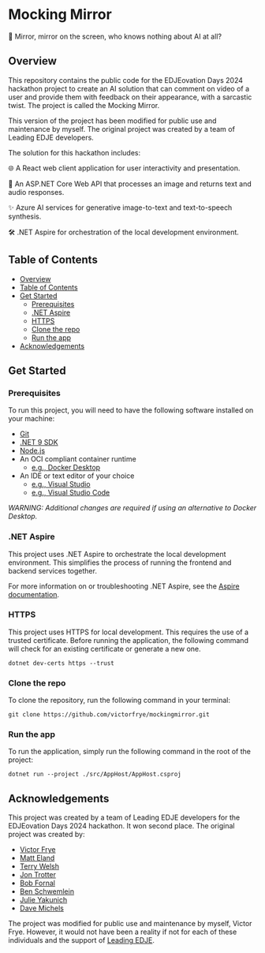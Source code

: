 # Mocking Mirror

🤡 Mirror, mirror on the screen, who knows nothing about AI at all?

## Overview

This repository contains the public code for the EDJEovation Days 2024 hackathon project to create an AI solution that can comment on video of a user and provide them with feedback on their appearance, with a sarcastic twist. The project is called the Mocking Mirror.

This version of the project has been modified for public use and maintenance by myself. The original project was created by a team of Leading EDJE developers.

The solution for this hackathon includes:

🌐 A React web client application for user interactivity and presentation.

💜 An ASP.NET Core Web API that processes an image and returns text and audio responses.

✨ Azure AI services for generative image-to-text and text-to-speech synthesis.

🛠️ .NET Aspire for orchestration of the local development environment.

## Table of Contents

- [Overview](#overview)
- [Table of Contents](#table-of-contents)
- [Get Started](#get-started)
  - [Prerequisites](#prerequisites)
  - [.NET Aspire](#net-aspire)
  - [HTTPS](#https)
  - [Clone the repo](#clone-the-repo)
  - [Run the app](#run-the-app)
- [Acknowledgements](#acknowledgements)

## Get Started

### Prerequisites

To run this project, you will need to have the following software installed on your machine:

- [Git](https://git-scm.com/downloads)
- [.NET 9 SDK](https://dotnet.microsoft.com/en-us/download)
- [Node.js](https://nodejs.org/en/download/)
- An OCI compliant container runtime
  - [e.g., Docker Desktop](https://www.docker.com/get-started/)
- An IDE or text editor of your choice
  - [e.g., Visual Studio](https://visualstudio.microsoft.com/downloads/)
  - [e.g., Visual Studio Code](https://code.visualstudio.com/download)

*WARNING: Additional changes are required if using an alternative to Docker Desktop.*

### .NET Aspire

This project uses .NET Aspire to orchestrate the local development environment. This simplifies the process of running the frontend and backend services together.

For more information on or troubleshooting .NET Aspire, see the [Aspire documentation](https://learn.microsoft.com/en-us/dotnet/aspire/get-started/aspire-overview).

### HTTPS

This project uses HTTPS for local development. This requires the use of a trusted certificate. Before running the application, the following command will check for an existing certificate or generate a new one.

```pwsh
dotnet dev-certs https --trust
```

### Clone the repo

To clone the repository, run the following command in your terminal:

```pwsh
git clone https://github.com/victorfrye/mockingmirror.git
```

### Run the app

To run the application, simply run the following command in the root of the project:

```pwsh
dotnet run --project ./src/AppHost/AppHost.csproj
```

## Acknowledgements

This project was created by a team of Leading EDJE developers for the EDJEovation Days 2024 hackathon. It won second place. The original project was created by:

- [Victor Frye](https://linkedin.com/in/victorfrye)
- [Matt Eland](https://linkedin.com/in/matteland/)
- [Terry Welsh](https://linkedin.com/in/terry-welsh/)
- [Jon Trotter](https://linkedin.com/in/jon-trotter/)
- [Bob Fornal](https://linkedin.com/in/rfornal/)
- [Ben Schwemlein](https://linkedin.com/in/benschwemlein/)
- [Julie Yakunich](https://linkedin.com/in/julieyakunich/)
- [Dave Michels](https://linkedin.com/in/davidmichels/)

The project was modified for public use and maintenance by myself, Victor Frye. However, it would not have been a reality if not for each of these individuals and the support of [Leading EDJE](https://leadingedje.com/).
